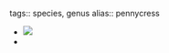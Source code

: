 tags:: species, genus
alias:: pennycress

- ![](https://peach-geographical-bat-397.mypinata.cloud/ipfs/QmStU92nd46T3wxpvKAQmbXDQAQcUhGo8Z32KyEvfWX1gL)
-
